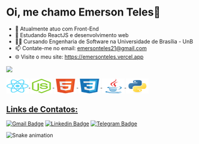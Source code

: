 # Oi, me chamo Emerson Teles👋

  - 🔭 Atualmente atuo com Front-End
  - 📘 Estudando ReactJS e desenvolvimento web
  - 👨‍🎓 Cursando Engenharia de Software na Universidade de Brasília - UnB
  - 📫 Contate-me no email: emersonteles21@gmail.com
  - 🌐 Visite o meu site: https://emersonteles.vercel.app

<div display="flex" flex-direction="row" wrap="nowrap">
  <a href="https://github.com/emersonteles"/>  
  <img height="180em" align="center" src="https://github-readme-stats.vercel.app/api/top-langs/?username=emersonteles&layout=compact&show_icons=true&theme=darcula&count_private=true&include_all_commits=true&disable_animations=false"/>
</div>
<div style="display: inline_block"><br>
  <img align="center" alt="React" height="40" width="60" src="https://raw.githubusercontent.com/devicons/devicon/master/icons/react/react-original.svg">
  <img align="center" alt="Node" height="40" width="60" src="https://raw.githubusercontent.com/devicons/devicon/master/icons/nodejs/nodejs-original.svg">
  <img align="center" alt="HTML" height="40" width="60" src="https://raw.githubusercontent.com/devicons/devicon/master/icons/html5/html5-original.svg">
  <img align="center" alt="CSS" height="40" width="60" src="https://raw.githubusercontent.com/devicons/devicon/master/icons/css3/css3-original.svg">  
  <img align="center" alt="Java" height="40" width="60" src="https://raw.githubusercontent.com/devicons/devicon/master/icons/java/java-original.svg">
  <img align="center" alt="Python" height="40" width="60" src="https://raw.githubusercontent.com/devicons/devicon/master/icons/python/python-original.svg">
</div>

## Links de Contatos:

[![Gmail Badge](https://img.shields.io/badge/Gmail-D14836?style=for-the-badge&logo=gmail&logoColor=white&link=mailto:emersonteles21@gmail.com)](mailto:emersonteles21@gmail.com)
[![Linkedin Badge](https://img.shields.io/badge/LinkedIn-0077B5?style=for-the-badge&logo=linkedin&logoColor=white&link=https://www.linkedin.com/in/emersonteles/)](https://www.linkedin.com/in/EmersonTeles/)
[![Telegram Badge](https://img.shields.io/badge/Telegram-2CA5E0?style=for-the-badge&logo=telegram&logoColor=white&link=https://api.whatsapp.com/send?phone=5561982015326)](https://api.whatsapp.com/send?phone=55619820153265&text=Ol%C3%A1%2C%20tudo%20bom%3F%20)

![Snake animation](https://github.com/emerson/emersonteles/blob/output/github-contribution-grid-snake.svg)
